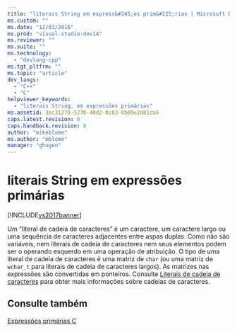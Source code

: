 ```yaml
---
title: "literais String em express&#245;es prim&#225;rias | Microsoft Docs"
ms.custom: ""
ms.date: "12/03/2016"
ms.prod: "visual-studio-dev14"
ms.reviewer: ""
ms.suite: ""
ms.technology: 
  - "devlang-cpp"
ms.tgt_pltfrm: ""
ms.topic: "article"
dev_langs: 
  - "C++"
  - "C"
helpviewer_keywords: 
  - "literais String, em expressões primárias"
ms.assetid: 3ec31278-527b-40d2-8c83-6b09e2d81ca6
caps.latest.revision: 8
caps.handback.revision: 8
author: "mikeblome"
ms.author: "mblome"
manager: "ghogen"
---
```

# literais String em express&#245;es prim&#225;rias
[!INCLUDE[vs2017banner](../assembler/inline/includes/vs2017banner.md)]

Um “literal de cadeia de caracteres” é um caractere, um caractere largo ou uma sequência de caracteres adjacentes entre aspas duplas.  Como não são variáveis, nem literais de cadeia de caracteres nem seus elementos podem ser o operando esquerdo em uma operação de atribuição.  O tipo de uma literal de cadeia de caracteres é uma matriz de `char` \(ou uma matriz de `wchar_t` para literais de cadeia de caracteres largos\).  As matrizes nas expressões são convertidas em ponteiros.  Consulte [Literais de cadeia de caracteres](../c-language/c-string-literals.md) para obter mais informações sobre cadeias de caracteres.  
  
## Consulte também  
 [Expressões primárias C](../c-language/c-primary-expressions.md)